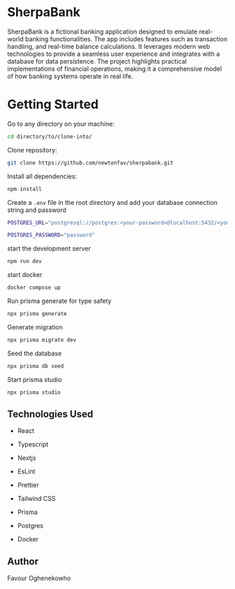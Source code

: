 # SherpaBank

SherpaBank is a fictional banking application designed to emulate real-world banking functionalities. The app includes features such as transaction handling, and real-time balance calculations. It leverages modern web technologies to provide a seamless user experience and integrates with a database for data persistence. The project highlights practical implementations of financial operations, making it a comprehensive model of how banking systems operate in real life.

# Getting Started

Go to any directory on your machine:

```bash
cd directory/to/clone-into/
```

Clone repository:

```bash
git clone https://github.com/newtonfav/sherpabank.git
```

Install all dependencies:

```bash
npm install
```

Create a `.env` file in the root directory and add your database connection string and password

```bash
POSTGRES_URL="postgresql://postgres:<your-password>@localhost:5432/<your-database>"

POSTGRES_PASSWORD="password"
```

start the development server

```bash
npm run dev
```

start docker

```bash
docker compose up
```

Run prisma generate for type safety

```bash
npx prisma generate
```

Generate migration

```bash
npx prisma migrate dev
```

Seed the database

```bash
npx prisma db seed
```

Start prisma studio

```bash
npx prisma studio
```

## Technologies Used

- React
- Typescript

- Nextjs
- EsLint
- Prettier
- Tailwind CSS
- Prisma
- Postgres
- Docker

## Author

Favour Oghenekowho
